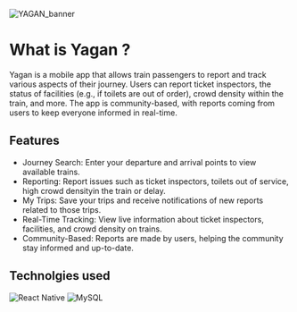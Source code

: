 ![YAGAN_banner](https://github.com/user-attachments/assets/b3ae6a58-7897-4d63-af57-3e0e6fccb3d0)
# What is Yagan ?

Yagan is a mobile app that allows train passengers to report and track various aspects of their journey. Users can report ticket inspectors, the status of facilities (e.g., if toilets are out of order), crowd density within the train, and more. The app is community-based, with reports coming from users to keep everyone informed in real-time.

## Features
- Journey Search: Enter your departure and arrival points to view available trains.
- Reporting: Report issues such as ticket inspectors, toilets out of service, high crowd densityin the train or delay.
- My Trips: Save your trips and receive notifications of new reports related to those trips.
- Real-Time Tracking: View live information about ticket inspectors, facilities, and crowd density on trains.
- Community-Based: Reports are made by users, helping the community stay informed and up-to-date.
 ## Technolgies used
![React Native](https://img.shields.io/badge/-React_Native-05122A?style=flat&logo=react)
![MySQL](https://shields.io/badge/MySQL-lightgrey?logo=mysql&style=plastic&logoColor=white&labelColor=blue)

